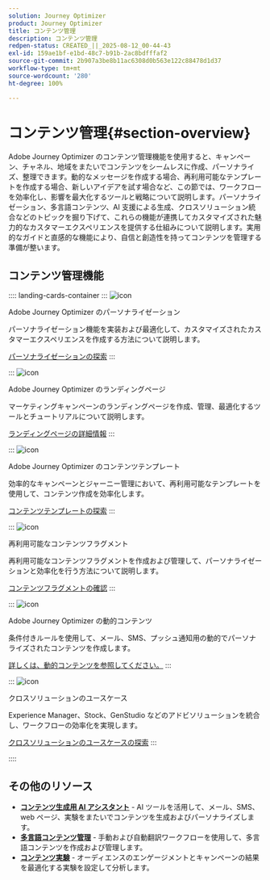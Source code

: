 ```yaml
---
solution: Journey Optimizer
product: Journey Optimizer
title: コンテンツ管理
description: コンテンツ管理
redpen-status: CREATED_||_2025-08-12_00-44-43
exl-id: 159ae1bf-e1bd-48c7-b91b-2ac8bdfffaf2
source-git-commit: 2b907a3be8b11ac6308d0b563e122c88478d1d37
workflow-type: tm+mt
source-wordcount: '280'
ht-degree: 100%

---
```


# コンテンツ管理{#section-overview}

Adobe Journey Optimizer のコンテンツ管理機能を使用すると、キャンペーン、チャネル、地域をまたいでコンテンツをシームレスに作成、パーソナライズ、整理できます。動的なメッセージを作成する場合、再利用可能なテンプレートを作成する場合、新しいアイデアを試す場合など、この節では、ワークフローを効率化し、影響を最大化するツールと戦略について説明します。パーソナライゼーション、多言語コンテンツ、AI 支援による生成、クロスソリューション統合などのトピックを掘り下げて、これらの機能が連携してカスタマイズされた魅力的なカスタマーエクスペリエンスを提供する仕組みについて説明します。実用的なガイドと直感的な機能により、自信と創造性を持ってコンテンツを管理する準備が整います。

## コンテンツ管理機能

:::: landing-cards-container
:::
![icon](https://cdn.experienceleague.adobe.com/icons/bullseye.svg)

Adobe Journey Optimizer のパーソナライゼーション

パーソナライゼーション機能を実装および最適化して、カスタマイズされたカスタマーエクスペリエンスを作成する方法について説明します。

[パーソナライゼーションの探索](personalization-landing-page.md)
:::

:::
![icon](https://cdn.experienceleague.adobe.com/icons/circle-play.svg)

Adobe Journey Optimizer のランディングページ

マーケティングキャンペーンのランディングページを作成、管理、最適化するツールとチュートリアルについて説明します。

[ランディングページの詳細情報](landing-pages-landing-page.md)
:::

:::
![icon](https://cdn.experienceleague.adobe.com/icons/list-check.svg)

Adobe Journey Optimizer のコンテンツテンプレート

効率的なキャンペーンとジャーニー管理において、再利用可能なテンプレートを使用して、コンテンツ作成を効率化します。

[コンテンツテンプレートの探索](content-templates-landing-page.md)
:::

:::
![icon](https://cdn.experienceleague.adobe.com/icons/puzzle-piece.svg)

再利用可能なコンテンツフラグメント

再利用可能なコンテンツフラグメントを作成および管理して、パーソナライゼーションと効率化を行う方法について説明します。

[コンテンツフラグメントの確認](fragments-landing-page.md)
:::

:::
![icon](https://cdn.experienceleague.adobe.com/icons/gear.svg)

Adobe Journey Optimizer の動的コンテンツ

条件付きルールを使用して、メール、SMS、プッシュ通知用の動的でパーソナライズされたコンテンツを作成します。

[詳しくは、動的コンテンツを参照してください。](dynamic-landing-page.md)
:::

:::
![icon](https://cdn.experienceleague.adobe.com/icons/puzzle-piece.svg)

クロスソリューションのユースケース

Experience Manager、Stock、GenStudio などのアドビソリューションを統合し、ワークフローの効率化を実現します。

[クロスソリューションのユースケースの探索](combine-landing-page.md)
:::

::::


## その他のリソース

- **[コンテンツ生成用 AI アシスタント](ai-assistant-landing-page.md)** - AI ツールを活用して、メール、SMS、web ページ、実験をまたいでコンテンツを生成およびパーソナライズします。
- **[多言語コンテンツ管理](content-multilingual-landing-page.md)** - 手動および自動翻訳ワークフローを使用して、多言語コンテンツを作成および管理します。
- **[コンテンツ実験](content-experiment-landing-page.md)** - オーディエンスのエンゲージメントとキャンペーンの結果を最適化する実験を設定して分析します。
